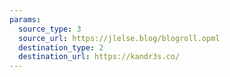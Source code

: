 ```yaml
---
params:
  source_type: 3
  source_url: https://jlelse.blog/blogroll.opml
  destination_type: 2
  destination_url: https://kandr3s.co/
---
```

